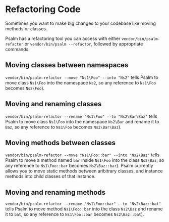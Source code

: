 # Refactoring Code

Sometimes you want to make big changes to your codebase like moving methods or classes.

Psalm has a refactoring tool you can access with either `vendor/bin/psalm-refactor` or `vendor/bin/psalm --refactor`, followed by appropriate commands.

## Moving classes between namespaces

`vendor/bin/psalm-refactor --move "Ns1\Foo" --into "Ns2"`  tells Psalm to move class `Ns1\Foo` into the namespace `Ns2`, so any reference to `Ns1\Foo` becomes `Ns2\Foo`).

## Moving and renaming classes

`vendor/bin/psalm-refactor --rename "Ns1\Foo" --to "Ns2\Bar\Baz"`  tells Psalm to move class `Ns1\Foo` into the namespace `Ns2\Bar` and rename it to `Baz`, so any reference to `Ns1\Foo` becomes `Ns2\Bar\Baz`).

## Moving methods between classes

`vendor/bin/psalm-refactor --move "Ns1\Foo::bar" --into "Ns2\Baz"`  tells Psalm to move a method named `bar` inside `Ns1\Foo` into the class `Ns2\Baz`, so any reference to `Ns1\Foo::bar` becomes `Ns2\Baz::bar`). Psalm currently allows you to move static methods between aribitrary classes, and instance methods into child classes of that instance.

## Moving and renaming methods

`vendor/bin/psalm-refactor --rename "Ns1\Foo::bar" --to "Ns2\Baz::bat"`  tells Psalm to move method `Ns1\Foo::bar` into the class `Ns2\Baz` and rename it to `bat`, so any reference to `Ns1\Foo::bar` becomes `Ns2\Baz::bat`).
